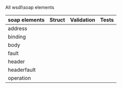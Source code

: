 All wsdl\soap elements

| soap elements | Struct | Validation | Tests |
| ------------- | ------ | ---------- | ----- |
| address
| binding
| body
| fault
| header
| headerfault
| operation
